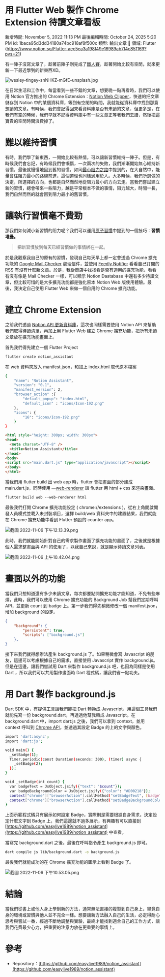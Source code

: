 # 用 Flutter Web 製作 Chrome Extension 待讀文章看板

新增時間: November 5, 2022 11:13 PM
最後編輯時間: October 24, 2025 5:20 PM
id: 1baca95d3dd34180a74bc918af8f500c
類型: 輸出文章
🧩 領域: Flutter (https://www.notion.so/Flutter-aec5ea3a198f49e18989ab7f4c851169?pvs=21)

有一陣子沒寫文章了，趁著前陣子剛完成了[鐵人賽](https://ithelp.ithome.com.tw/users/20129825/ironman/4992)，趁著開始比較有空閒，就來更新一下最近學到的新東西XD。

![wesley-tingey-snNHKZ-mGfE-unsplash.jpg](%E7%94%A8%20Flutter%20Web%20%E8%A3%BD%E4%BD%9C%20Chrome%20Extension%20%E5%BE%85%E8%AE%80%E6%96%87%E7%AB%A0%E7%9C%8B%E6%9D%BF/wesley-tingey-snNHKZ-mGfE-unsplash.jpg)

在日常生活和工作中，每當看到一些不錯的文章，想要晚一點再看時，我們可以使用 Notion 官方推出的 Chrome Extension：[Notion Web Clipper](https://chrome.google.com/webstore/detail/notion-web-clipper/knheggckgoiihginacbkhaalnibhilkk)，快速的把文章儲存到 Notion 中的某個資料庫，等到有空閑的時間，我就能從資料庫中找到那篇想讀的文章。有時候，我們會記得回來看資料庫是否有未讀的文章，但更多是，在我們有空的時候，我們早就不記得資料庫中有一些文章正等著我們去讀，然後把這寶貴的空閒時間浪費掉了。

# 難以維持習慣

有時，我們學了新東西，一開始比較有熱情，可以讓新習慣維持一陣子。但是，有時候我們會忘記，有時候我們會懶惰，一次兩次的失敗，我們漸漸開始無心維持新習慣，最後就慢慢地回到舊的習慣。如同[最小阻力之路](https://www.books.com.tw/products/0010696380)中提到的，在大自然中，能量會往阻力最小的路線前進，這個道理也同樣適用於人。大多時候，我們所選做的決定，所選擇的方向，也都是自然而然地從阻力最小的方向去走。當我們嘗試建立新的習慣，總會帶來一些阻力，越是平常根本不做的事情，阻力越大，時間一長，我們自然而然的就會回到阻力最小的舊習慣。

# 讓執行習慣毫不費勁

那我們如何減小新習慣的阻力呢？我們可以運用[原子習慣](https://www.books.com.tw/products/0010822522)中提到的一個技巧：**習慣堆疊。**

> 把新習慣放到每天已經習慣做的事情綁在一起。
> 

於是我觀察我自己的原有的習慣，發現自己每天早上都一定會透過 Chrome 擴充功能的 [Google Mail Checker](https://chrome.google.com/webstore/detail/google-mail-checker/mihcahmgecmbnbcchbopgniflfhgnkff) 處理信件，並使用 [Feedly Notifier](https://chrome.google.com/webstore/detail/feedly-notifier/egikgfbhipinieabdmcpigejkaomgjgb) 看看自己訂閱的 RSS 有沒有什麼新文章。於是，我從商店中找找看是否有適用的擴充功能，看看有沒有像是 Mail Checker 一樣，可以顯示 Notion Daatabase 中還有多少待讀文章，但比較可惜的是大多擴充功能都是強化原本 Notion Web 版使用體驗。最後，我決定自己使用 Flutter Web 來做一個自用的 Chrome 擴充功能。

# 建立 Chrome Extension

之前我們透過 [Notion API 更新資料庫](https://easylive1989.medium.com/%E5%88%A9%E7%94%A8-notion-api-%E8%87%AA%E5%8B%95%E6%9B%B4%E6%96%B0%E6%AC%84%E4%BD%8D-318eac43008e?source=your_stories_page-------------------------------------)，這次也同樣需要使用 Notion API 來幫助我們取得待讀清單，再加上用 Flutter Web 建立 Chrome 擴充功能，把所有未讀文章放在擴充功能畫面上。

首先我們得先建立一個 Flutter Project

```bash
flutter create notion_assistant
```

在 web 資料夾放入 manifest.json，和加上 index.html 取代原本檔案

```bash
{
    "name": "Notion Assistant",
    "version": "0.1",
    "manifest_version": 2,
    "browser_action" :{
        "default_popup": "index.html",
        "default_icon" : "icons/Icon-192.png"
    },
    "icons": {
        "16": "icons/Icon-192.png"
    }
}
```

```html
<html style="height: 300px; width: 300px">
<head>
  <meta charset="UTF-8" />
  <title>Notion Assistant</title>
</head>
<body>
<script src="main.dart.js" type="application/javascript"></script>
</body>
</html>
```

當我們用 flutter  build 出 web app 時，flutter 會把畫面的部分建成 main.dart.js，同時使用 —[web-renderer](https://docs.flutter.dev/development/platform-integration/web/renderers) 讓 flutter 用 html + css 來渲染畫面。

```html
flutter build web --web-renderer html
```

最後我們打開 Chrome 擴充功能設定 ( chrome://extensions )，從右上角開啟開發人員模式並載入未封裝項目，選擇 build/web 資料夾中的建置結果，我們就能在 Chrome 擴充功能中看到 Flutter 預設的 counter app。

![截圖 2022-11-06 下午12.13.39.png](%E7%94%A8%20Flutter%20Web%20%E8%A3%BD%E4%BD%9C%20Chrome%20Extension%20%E5%BE%85%E8%AE%80%E6%96%87%E7%AB%A0%E7%9C%8B%E6%9D%BF/%25E6%2588%25AA%25E5%259C%2596_2022-11-06_%25E4%25B8%258B%25E5%258D%258812.13.39.png)

此時，我們就能開始針對自己的需求製作畫面了擴充功能的畫面了，之後就是根據個人需求整畫面與 API 的使用了，以我自己來說，就是顯示待讀文章列表。

![截圖 2022-11-06 上午10.42.04.png](%E7%94%A8%20Flutter%20Web%20%E8%A3%BD%E4%BD%9C%20Chrome%20Extension%20%E5%BE%85%E8%AE%80%E6%96%87%E7%AB%A0%E7%9C%8B%E6%9D%BF/%25E6%2588%25AA%25E5%259C%2596_2022-11-06_%25E4%25B8%258A%25E5%258D%258810.42.04.png)

# 畫面以外的功能

當我們只想知道還有多少未讀文章，每次都要點開擴充功能才能知道，不免有些麻煩，此時，我們可以使用 Chrome 擴充功能的 Background Job 幫我們定期呼叫 API，並更新 count 到 badge 上。第一步我們得先稍微修改一個 manifest.json，增加 background 的設定。

```json
{
    "background": {
        "persistent": true,
        "scripts": ["background.js"]
    },
}
```

接下來我們就得想辦法產生 background.js 了。如果稍微會寫 Javascript 的朋友，這邊可以考慮根據自己的需求，直接使用 Javascript 實作 background.js。但是在這邊，讓我們嘗試用 Dart 來製作 background.js 吧，也因為同樣是使用 Dart ，所以我們可以共用製作畫面時 Dart 程式碼，讓我們省一點功夫。

# 用 Dart 製作 background.js

Dart SDK 中，有提供[工具](https://dart.dev/tools/dart2js)讓我們能把 Dart 轉換成 Javascript，用這個工具我們就能先寫一份 background.dart，再透過他幫我轉成 Javascript。在 background.dart 中，import dart:js 之後，我們可以拿到 context，並用 context 呼叫到 [Chrome API](https://developer.chrome.com/docs/extensions/reference/browserAction/#badge)，並透過其設定 Badge 的上的文字與顏色。

```bash
import 'dart:async';
import 'dart:js';

void main() {
  _setBadge(1);
  Timer.periodic(const Duration(seconds: 300), (timer) async {
    _setBadge(2);
  });
}

void _setBadge(int count) {
  var badgeText = JsObject.jsify({"text": "$count"});
  var badgeBackgroundColor = JsObject.jsify({"color": "#D00218"});
  context["chrome"]["browserAction"].callMethod("setBadgeText", [badgeText]);
  context["chrome"]["browserAction"].callMethod("setBadgeBackgroundColor", [badgeBackgroundColor]);
}
```

上面示範程式碼只有展示如何設定 Badge，實際則是需要根據自身需求，決定設定什麼文字到 Badge 上，我們這邊就不過多展示，有興趣有可以直接到 [https://github.com/easylive1989/notion_assistant](https://github.com/easylive1989/notion_assistant) 中查看。

當寫完 background.dart 之後，最後在呼叫指令產生 background.js 即可。

```bash
dart compile js lib/background.dart -o background.js
```

最後我們就能成功的在 Chrome 擴充功能的圖示上看到 Badge 了。

![截圖 2022-11-06 下午10.53.05.png](%E7%94%A8%20Flutter%20Web%20%E8%A3%BD%E4%BD%9C%20Chrome%20Extension%20%E5%BE%85%E8%AE%80%E6%96%87%E7%AB%A0%E7%9C%8B%E6%9D%BF/%25E6%2588%25AA%25E5%259C%2596_2022-11-06_%25E4%25B8%258B%25E5%258D%258810.53.05.png)

# 結論

當我們從書上或他人身上學到新的方法，通常無法直接的複製到自己身上，畢竟自身的環境或習慣與他人並不完全一樣。想要讓新方法融入自己的生活，必定得耐心思考與嘗試一番，經過不斷地調整與實驗，最終才能找到適合自己的工作方式，讓我們花費最少心力，把重要的注意力放在更重要的事情上。

# 參考

- Repository：[https://github.com/easylive1989/notion_assistant](https://github.com/easylive1989/notion_assistant)